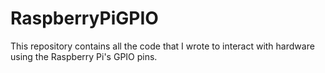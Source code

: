 # RaspberryPiGPIO

This repository contains all the code that I wrote to interact with hardware using the Raspberry Pi's GPIO pins.